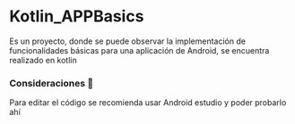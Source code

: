 # Kotlin_APPBasics

Es un proyecto, donde se puede observar la implementación de funcionalidades básicas para una aplicación de Android, se encuentra realizado en kotlin

### Consideraciones 🔧

Para editar el código se recomienda usar Android estudio y poder probarlo ahí

